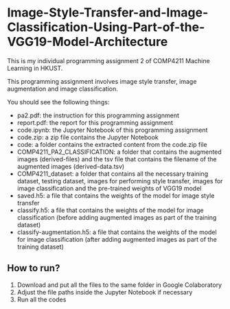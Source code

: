 # Image-Style-Transfer-and-Image-Classification-Using-Part-of-the-VGG19-Model-Architecture

This is my individual programming assignment 2 of COMP4211 Machine Learning in HKUST.

This programming assignment involves image style transfer, image augmentation and image classification.

You should see the following things:

* pa2.pdf: the instruction for this programming assignment
* report.pdf: the report for this programming assignment
* code.ipynb: the Jupyter Notebook of this programming assignment
* code.zip: a zip file contains the Jupyter Notebook
* code: a folder contains the extracted content from the code.zip file
* COMP4211_PA2_CLASSIFICATION: a folder that contains the augmented images (derived-files) and the tsv file that contains the filename of the augmented images (derived-data.tsv)
* COMP4211_dataset: a folder that contains all the necessary training dataset, testing dataset, images for performing style transfer, images for image classification and the pre-trained weights of VGG19 model
* saved.h5: a file that contains the weights of the model for image style transfer
* classify.h5: a file that contains the weights of the model for image classification (before adding augmented images as part of the training dataset)
* classify-augmentation.h5: a file that contains the weights of the model for image classification (after adding augmented images as part of the training dataset)

## How to run?

1. Download and put all the files to the same folder in Google Colaboratory
2. Adjust the file paths inside the Jupyter Notebook if necessary
3. Run all the codes